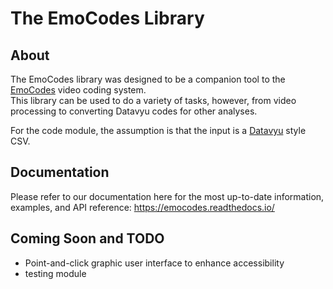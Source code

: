# The EmoCodes Library

## About
The EmoCodes library was designed to be a companion tool to the [EmoCodes](https://emocodes.org) video coding system.  
This library can be used to do a variety of tasks, however, from video processing to converting Datavyu codes for other 
analyses.

For the code module, the assumption is that the input is a [Datavyu](https://datavyu.org/) style CSV.

## Documentation

Please refer to our documentation here for the most up-to-date information, examples, and API reference: https://emocodes.readthedocs.io/


## Coming Soon and TODO
* Point-and-click graphic user interface to enhance accessibility
* testing module
